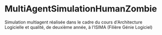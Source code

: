 # MultiAgentSimulationHumanZombie
Simulation multiagent réalisée dans le cadre du cours d'Architecture Logicielle et qualité, de deuxième année, à l'ISIMA (Filière Génie Logiciel)
